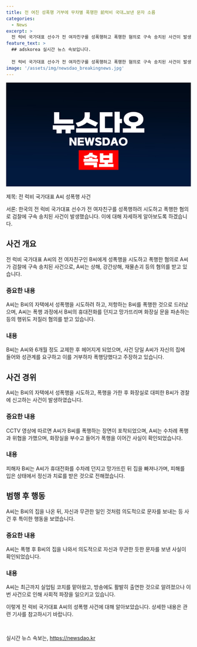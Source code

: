 ```yaml
---
title: 전 여친 성폭행 거부에 무차별 폭행한 前럭비 국대…보낸 문자 소름
categories:
  - News
excerpt: >
  전 럭비 국가대표 선수가 전 여자친구를 성폭행하고 폭행한 혐의로 구속 송치된 사건이 발생했다. A씨는 B씨의 자택에서 성폭행을 시도하고 저항하자 폭행하며 뇌진탕과 안면 피부출혈을 입혔으며, 혐의를 받고 있다. CCTV 영상에는 폭행하는 A씨와 피해를 입은 B씨가 나오는데, A씨는 폭행 후 화장실 문을 부수고 더욱 이어갔다. 폭행 후에는 관계없는 내용의 문자까지 보내 사람들의 이목을 끌고 있다. A씨는 전 럭비 국가대표 선수로 활동하며 실업팀 코치로 활동해 왔다고 한다.
feature_text: >
  ## adskorea 실시간 뉴스 속보입니다.

  전 럭비 국가대표 선수가 전 여자친구를 성폭행하고 폭행한 혐의로 구속 송치된 사건이 발생했다. A씨는 B씨의 자택에서 성폭행을 시도하고 저항하자 폭행하며 뇌진탕과 안면 피부출혈을 입혔으며, 혐의를 받고 있다. CCTV 영상에는 폭행하는 A씨와 피해를 입은 B씨가 나오는데, A씨는 폭행 후 화장실 문을 부수고 더욱 이어갔다. 폭행 후에는 관계없는 내용의 문자까지 보내 사람들의 이목을 끌고 있다. A씨는 전 럭비 국가대표 선수로 활동하며 실업팀 코치로 활동해 왔다고 한다.
image: '/assets/img/newsdao_breakingnews.jpg'
---
```


<p><img src="/assets/img/newsdao_breakingnews.jpg" alt="adskorea 속보" /></p>

<p>제목: 전 럭비 국가대표 A씨 성폭행 사건</p>

<p>서론:
한국의 전 럭비 국가대표 선수가 전 여자친구를 성폭행하려 시도하고 폭행한 혐의로 검찰에 구속 송치된 사건이 발생했습니다. 이에 대해 자세하게 알아보도록 하겠습니다.</p>

<h2 data-ke-size="size26">사건 개요</h2>

<p>전 럭비 국가대표 A씨의 전 여자친구인 B씨에게 성폭행을 시도하고 폭행한 혐의로 A씨가 검찰에 구속 송치된 사건으로, A씨는 상해, 강간상해, 재물손괴 등의 혐의를 받고 있습니다.</p>

<h3>중요한 내용</h3>

<p>A씨는 B씨의 자택에서 성폭행을 시도하려 하고, 저항하는 B씨를 폭행한 것으로 드러났으며, A씨는 폭행 과정에서 B씨의 휴대전화를 던지고 망가뜨리며 화장실 문을 파손하는 등의 행위도 저질러 혐의를 받고 있습니다.</p>

<h3>내용</h3>

<p>B씨는 A씨와 6개월 정도 교제한 후 헤어지게 되었으며, 사건 당일 A씨가 자신의 집에 들어와 성관계를 요구하고 이를 거부하자 폭행당했다고 주장하고 있습니다.</p>

<h2 data-ke-size="size26">사건 경위</h2>

<p>A씨는 B씨의 자택에서 성폭행을 시도하고, 폭행을 가한 후 화장실로 대피한 B씨가 경찰에 신고하는 사건이 발생하였습니다.</p>

<h3>중요한 내용</h3>

<p>CCTV 영상에 따르면 A씨가 B씨를 폭행하는 장면이 포착되었으며, A씨는 수차례 폭행과 위협을 가했으며, 화장실을 부수고 들어가 폭행을 이어간 사실이 확인되었습니다.</p>

<h3>내용</h3>

<p>피해자 B씨는 A씨가 휴대전화를 수차례 던지고 망가뜨린 뒤 집을 빠져나가며, 피해를 입은 상태에서 정신과 치료를 받은 것으로 전해졌습니다.</p>

<h2 data-ke-size="size26">범행 후 행동</h2>

<p>A씨는 B씨의 집을 나온 뒤, 자신과 무관한 일인 것처럼 의도적으로 문자를 보내는 등 사건 후 특이한 행동을 보였습니다.</p>

<h3>중요한 내용</h3>

<p>A씨는 폭행 후 B씨의 집을 나와서 의도적으로 자신과 무관한 듯한 문자를 보낸 사실이 확인되었습니다.</p>

<h3>내용</h3>

<p>A씨는 최근까지 실업팀 코치를 맡아왔고, 방송에도 활발히 출연한 것으로 알려졌으나 이번 사건으로 인해 사회적 파장을 일으키고 있습니다.</p>

<p>이렇게 전 럭비 국가대표 A씨의 성폭행 사건에 대해 알아보았습니다. 상세한 내용은 관련 기사를 참고하시기 바랍니다.<p data-ke-size="size16">&nbsp;</p></p>
실시간 뉴스 속보는, <a href="https://newsdao.kr" rel="dofollow">https://newsdao.kr</a>


